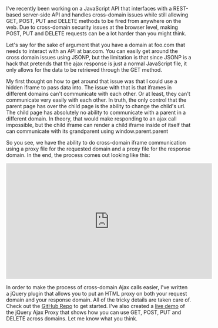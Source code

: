 I've recently been working on a JavaScript API that interfaces with a REST-based server-side API and handles cross-domain issues while still allowing GET, POST, PUT and DELETE methods to be fired from anywhere on the web.  Due to cross-domain security issues at the browser level, making POST, PUT and DELETE requests can be a lot harder than you might think.

<!-- more -->

Let's say for the sake of argument that you have a domain at foo.com that needs to interact with an API at bar.com.  You can easily get around the cross domain issues using JSONP, but the limitation is that since JSONP is a hack that pretends that the ajax response is just a normal JavaScript file, it only allows for the data to be retrieved through the GET method.

My first thought on how to get around that issue was that I could use a hidden iframe to pass data into.  The issue with that is that iframes in different domains can't communicate with each other.  Or at least, they can't communicate very easily with each other.  In truth, the only control that the parent page has over the child page is the ability to change the child's url. The child page has absolutely no ability to communicate with a parent in a different domain.  In theory, that would make responding to an ajax call impossible, but the child iframe can render a child iframe inside of itself that can communicate with its grandparent using window.parent.parent

So you see, we have the ability to do cross-domain iframe communication using a proxy file for the requested domain and a proxy file for the response domain.  In the end, the process comes out looking like this:

<iframe width="560" height="315" src="http://www.youtube.com/embed/lg1Rwddms7U" frameborder="0" allowfullscreen></iframe>

In order to make the process of cross-domain Ajax calls easier, I've written a jQuery plugin that allows you to put an HTML proxy on both your request domain and your response domain.  All of the tricky details are taken care of.  Check out the [GitHub Repo](https://github.com/tysoncadenhead/jquery-ajaxproxy) to get started.  I've also created a [live demo](http://sandbox1.tysonlloydcadenhead.com/ajaxproxy/example.html) of the jQuery Ajax Proxy that shows how you can use GET, POST, PUT and DELETE across domains.  Let me know what you think.